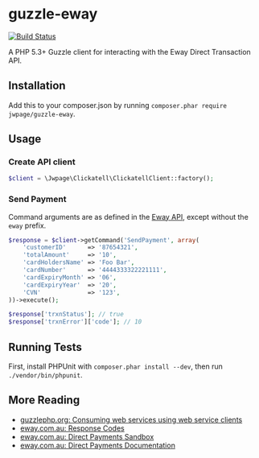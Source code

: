 # guzzle-eway

[![Build Status](https://travis-ci.org/jwpage/guzzle-eway.png)](https://travis-ci.org/jwpage/guzzle-eway)

A PHP 5.3+ Guzzle client for interacting with the Eway Direct Transaction API.

## Installation

Add this to your composer.json by running
`composer.phar require jwpage/guzzle-eway`.

## Usage

### Create API client

```php
$client = \Jwpage\Clickatell\ClickatellClient::factory();
```

### Send Payment

Command arguments are as defined in the [Eway API](http://www.eway.com.au/developers/api/direct-payments),
except without the `eway` prefix.

```php
$response = $client->getCommand('SendPayment', array(
    'customerID'      => '87654321',                                   
    'totalAmount'     => '10',                                         
    'cardHoldersName' => 'Foo Bar',                                    
    'cardNumber'      => '4444333322221111',                           
    'cardExpiryMonth' => '06',                                         
    'cardExpiryYear'  => '20',                                         
    'CVN'             => '123',
))->execute();

$response['trxnStatus']; // true
$response['trxnError']['code']; // 10
```

## Running Tests

First, install PHPUnit with `composer.phar install --dev`, then run
`./vendor/bin/phpunit`.

## More Reading

* [guzzlephp.org: Consuming web services using web service clients](http://guzzlephp.org/tour/using_services.html)
* [eway.com.au: Response Codes](http://www.eway.com.au/developers/resources/response-codes)
* [eway.com.au: Direct Payments Sandbox](http://www.eway.com.au/developers/sandbox/direct-payments)
* [eway.com.au: Direct Payments Documentation](http://www.eway.com.au/developers/api/direct-payments)
